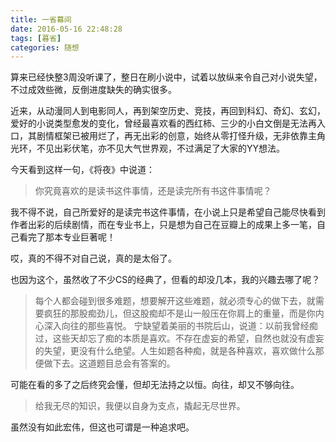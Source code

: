 ```yaml
---
title: 一省幕间
date: 2016-05-16 22:48:28
tags: [暮省]
categories: 随想
---
```


<!--more-->
算来已经快整3周没听课了，整日在刷小说中，试着以放纵来令自己对小说失望，不过成效些微，反倒进度缺失的确实很多。

近来，从动漫同人到电影同人，再到架空历史、竞技，再回到科幻、奇幻、玄幻，爱好的小说类型愈发的变化，曾经最喜欢看的西红柿、三少的小白文倒是无法再入口，其剧情框架已被用烂了，再无出彩的创意，始终从零打怪升级，无非依靠主角光环，不见出彩伏笔，亦不见大气世界观，不过满足了大家的YY想法。

今天看到这样一句，《将夜》中说道：
>你究竟喜欢的是读书这件事情，还是读完所有书这件事情呢？

我不得不说，自己所爱好的是读完书这件事情，在小说上只是希望自己能尽快看到作者出彩的后续剧情，而在专业书上，只是想为自己在豆瓣上的成果上多一笔，自己看完了那本专业巨著呢！

哎，真的不得不对自己说，真的是太俗了。

也因为这个，虽然收了不少CS的经典了，但看的却没几本，我的兴趣去哪了呢？

>每个人都会碰到很多难题，想要解开这些难题，就必须专心的做下去，就需要疯狂的那股痴劲儿，但这股痴却不是山一般压在你肩上的重量，而是你内心深入向往的那些喜悦。
>宁缺望着美丽的书院后山，说道：以前我曾经痴过，这些天却忘了痴的本质是喜欢。不存在虚妄的希望，自然也就没有虚妄的失望，更没有什么绝望。人生如题各种痴，就是各种喜欢，喜欢做什么那便做下去。这道题目总会有答案的。

可能在看的多了之后终究会懂，但却无法持之以恒。向往，却又不够向往。

>给我无尽的知识，我便以自身为支点，撬起无尽世界。

虽然没有如此宏伟，但这也可谓是一种追求吧。



